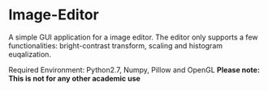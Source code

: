 # Image-Editor

A simple GUI application for a image editor. The editor only supports a few functionalities: bright-contrast transform, scaling and histogram euqalization.

Required Environment: Python2.7, Numpy, Pillow and OpenGL
**Please note: This is not for any other academic use**
